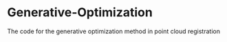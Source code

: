 # Generative-Optimization
The code for the generative optimization method in point cloud registration
